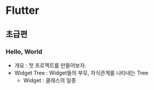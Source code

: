 # Flutter

## 초급편

### Hello, World

- 개요 : 첫 프로젝트를 만들어보자.
- Widget Tree : Widget들의 부모, 자식관계를 나타내는 Tree
  - Widget : 클래스의 일종
